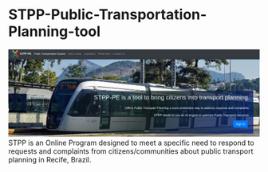 # STPP-Public-Transportation-Planning-tool
<img src="/images/vltreadme.jpeg?raw=true" width="1000" />
 STPP is an Online Program designed to meet a specific need to respond to requests and complaints from citizens/communities about public transport planning in Recife, Brazil.
